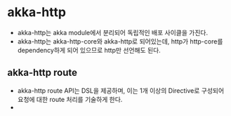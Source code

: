 # akka-http

* akka-http는 akka module에서 분리되어 독립적인 배포 사이클을 가진다.
* akka-http는 akka-http-core와 akka-http로 되어있는데, http가 http-core를 dependency하게 되어 있으므로 http만 선언해도 된다.


## akka-http route
* akka-http route API는 DSL을 제공하며, 이는 1개 이상의 Directive로 구성되어 요청에 대한 route 처리를 기술하게 한다.
* 